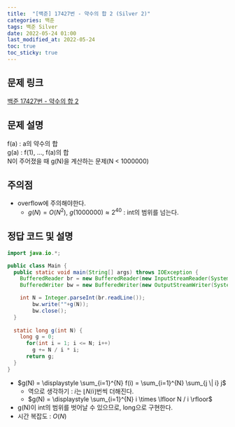 ```yaml
---
title:  "[백준] 17427번 - 약수의 합 2 (Silver 2)"
categories: 백준
tags: 백준 Silver
date: 2022-05-24 01:00
last_modified_at: 2022-05-24
toc: true
toc_sticky: true
---
```


## 문제 링크

[백준 17427번 - 약수의 합 2](https://www.acmicpc.net/problem/17427)

## 문제 설명

f(a) : a의 약수의 합  
g(a) : f(1), ..., f(a)의 합  
N이 주어졌을 때 g(N)을 계산하는 문제(N < 1000000)

## 주의점

- overflow에 주의해야한다.  
  - $g(N) = O(N^2)$, $g(1000000) \approx 2^{40}$ : int의 범위를 넘는다.

## 정답 코드 및 설명

```java
import java.io.*;

public class Main {
  public static void main(String[] args) throws IOException {
    BufferedReader br = new BufferedReader(new InputStreamReader(System.in));
    BufferedWriter bw = new BufferedWriter(new OutputStreamWriter(System.out));

    int N = Integer.parseInt(br.readLine());
        bw.write(""+g(N));
        bw.close();
  }
    
  static long g(int N) {
    long g = 0;
      for(int i = 1; i <= N; i++)
        g += N / i * i;
      return g;
  }
}
```

- $g(N) = \displaystyle \sum_{i=1}^{N} f(i) = \sum_{i=1}^{N} \sum_{j \| i} j$
  - 역으로 생각하기 : $i$는 $\lfloor N / i\rfloor$번씩 더해진다.
  - $g(N) = \displaystyle \sum_{i=1}^{N} i \times \lfloor N / i \rfloor$
- g(N)이 int의 범위를 벗어날 수 있으므로, long으로 구현한다.
- 시간 복잡도 : $O(N)$
